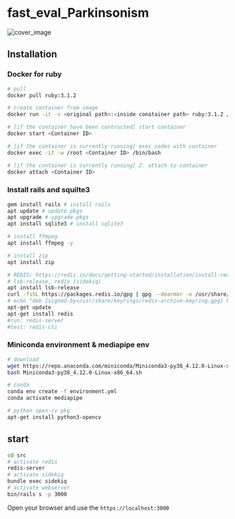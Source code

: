 # fast_eval_Parkinsonism
![cover_image]("./imgs/cover.png")
## Installation
### Docker for ruby
```bash
# pull
docker pull ruby:3.1.2

# create container from image
docker run -it -v <original path>:<inside conatainer path> ruby:3.1.2 /bin/bash

# [if the container have been contructed] start container
docker start <Container ID> 

# [if the container is currently running] exec codes with container
docker exec -it -w /root <Container ID> /bin/bash

# [if the container is currently running] 2. attach to container
docker attach <Container ID>
```

### Install rails and squilte3
```bash
gem install rails # install rails
apt update # update pkgs
apt upgrade # upgrade pkgs
apt install sqlite3 # install sqlite3

# install ffmpeg
apt install ffmpeg -y

# install zip
apt install zip

# REDIS: https://redis.io/docs/getting-started/installation/install-redis-on-linux/
# lsb-release, redis (sidekiq)
apt install lsb-release
curl -fsSL https://packages.redis.io/gpg | gpg --dearmor -o /usr/share/keyrings/redis-archive-keyring.gpg
# echo "deb [signed-by=/usr/share/keyrings/redis-archive-keyring.gpg] https://packages.redis.io/deb $(lsb_release -cs) main" | tee /etc/apt/sources.list.d/redis.list
apt-get update
apt-get install redis
#run: redis-server
#test: redis-cli
```

### Miniconda environment & mediapipe env
```bash
# download
wget https://repo.anaconda.com/miniconda/Miniconda3-py38_4.12.0-Linux-x86_64.sh
bash Miniconda3-py38_4.12.0-Linux-x86_64.sh 

# conda 
conda env create -f environment.yml 
conda activate mediapipe

# python open-cv pkg
apt-get install python3-opencv
```

## start 
```bash
cd src
# activate redis
redis-server
# activate sidekiq
bundle exec sidekiq
# activate webserver
bin/rails s -p 3000
```
Open your browser and use the `https://localhost:3000`
